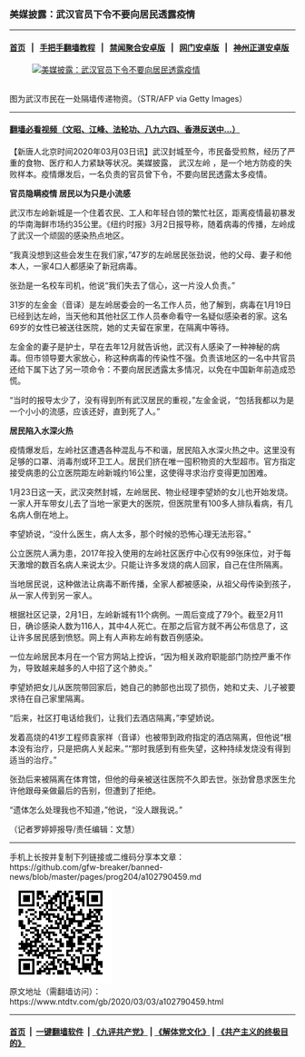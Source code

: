 ### 美媒披露：武汉官员下令不要向居民透露疫情
------------------------

#### [首页](https://github.com/gfw-breaker/banned-news/blob/master/README.md) &nbsp;&nbsp;|&nbsp;&nbsp; [手把手翻墙教程](https://github.com/gfw-breaker/guides/wiki) &nbsp;&nbsp;|&nbsp;&nbsp; [禁闻聚合安卓版](https://github.com/gfw-breaker/bn-android) &nbsp;&nbsp;|&nbsp;&nbsp; [网门安卓版](https://github.com/oGate2/oGate) &nbsp;&nbsp;|&nbsp;&nbsp; [神州正道安卓版](https://github.com/SzzdOgate/update) 



<div><div class="featured_image">
 <a href="https://i.ntdtv.com/assets/uploads/2020/03/GettyImages-1203462470-1.jpg" target="_blank">
  <figure>
   <img alt="美媒披露：武汉官员下令不要向居民透露疫情" src="https://i.ntdtv.com/assets/uploads/2020/03/GettyImages-1203462470-1-800x450.jpg"/>
  </figure><br/>
 </a>
 <span class="caption">
  图为武汉市民在一处隔墙传递物资。（STR/AFP via Getty Images）
 </span>
</div>
</div><hr/>

#### [翻墙必看视频（文昭、江峰、法轮功、八九六四、香港反送中...）](https://github.com/gfw-breaker/banned-news/blob/master/pages/link3.md)

<div><div class="post_content" itemprop="articleBody">
 <p>
  【新唐人北京时间2020年03月03日讯】武汉封城至今，市民备受煎熬，经历了严重的食物、医疗和人力紧缺等状况。美媒披露，
  <ok href="https://www.ntdtv.com/gb/武汉左岭.htm">
   武汉左岭
  </ok>
  ，是一个地方防疫的失败样本。疫情爆发后，一名负责的官员曾下令，不要向居民透露太多疫情。
 </p>
 <p>
  <strong>
   官员隐瞒疫情 居民以为只是小流感
  </strong>
 </p>
 <p>
  武汉市左岭新城是一个住着农民、工人和年轻白领的繁忙社区，距离疫情最初暴发的华南海鲜市场约35公里。《纽约时报》3月2日报导称，随着病毒的传播，左岭成了武汉一个顽固的感染热点地区。
 </p>
 <p>
  “我真没想到这些会发生在我们家，”47岁的左岭居民张劲说，他的父母、妻子和他本人，一家4口人都感染了新冠病毒。
 </p>
 <p>
  张劲是一名校车司机，他说“我们失去了信心，这一片没人负责。”
 </p>
 <p>
  31岁的左金金（音译）是左岭居委会的一名工作人员，他了解到，病毒在1月19日已经到达左岭，当天他和其他社区工作人员奉命看守一名疑似感染者的家。这名69岁的女性已被送往医院，她的丈夫留在家里，在隔离中等待。
 </p>
 <p>
  左金金的妻子是护士，早在去年12月就告诉他，武汉有人感染了一种神秘的病毒。但市领导要大家放心，称这种病毒的传染性不强。负责该地区的一名中共官员还给下属下达了另一项命令：不要向居民透露太多情况，以免在中国新年前造成恐慌。
 </p>
 <p>
  “当时的报导太少了，没有得到所有武汉居民的重视，”左金金说，“包括我都以为是一个小小的流感，应该还好，直到死了人。”
 </p>
 <p>
  <strong>
   居民陷入水深火热
  </strong>
 </p>
 <p>
  疫情爆发后，左岭社区遭遇各种混乱与不和谐，居民陷入水深火热之中。这里没有足够的口罩、消毒剂或环卫工人。居民们挤在唯一囤积物资的大型超市。官方指定接受病患的公立医院距左岭新城约16公里，这使得寻求治疗变得更加困难。
 </p>
 <p>
  1月23日这一天，武汉突然封城，左岭居民、物业经理李望娇的女儿也开始发烧。一家人开车带女儿去了当地一家更大的医院，但医院里有100多人排队看病，有几名病人倒在地上。
 </p>
 <p>
  李望娇说，“没什么医生，病人太多，那个时候的恐怖心理无法形容。”
 </p>
 <p>
  公立医院人满为患，2017年投入使用的左岭社区医疗中心仅有99张床位，对于每天激增的数百名病人来说太少。只能让许多发烧的病人回家，自己在住所隔离。
 </p>
 <p>
  当地居民说，这种做法让病毒不断传播，全家人都被感染，从祖父母传染到孩子，从一家人传到另一家人。
 </p>
 <p>
  根据社区记录，2月1日，左岭新城有11个病例。一周后变成了79个。截至2月11日，确诊感染人数为116人，其中4人死亡。在那之后官方就不再公布信息了，这让许多居民感到愤怒。网上有人声称左岭有数百例感染。
 </p>
 <p>
  一位左岭居民本月在一个官方网站上控诉，“因为相关政府职能部门防控严重不作为，导致越来越多的人中招了这个肺炎。”
 </p>
 <p>
  李望娇把女儿从医院带回家后，她自己的肺部也出现了损伤，她和丈夫、儿子被要求待在自己家里隔离。
 </p>
 <p>
  “后来，社区打电话给我们，让我们去酒店隔离，”李望娇说。
 </p>
 <p>
  发着高烧的41岁工程师袁家祥（音译）也被带到政府指定的酒店隔离，但他说“根本没有治疗，只是把病人关起来。”“那时我感到有些失望，这种持续发烧没有得到适当的治疗。”
 </p>
 <p>
  张劲后来被隔离在体育馆，但他的母亲被送往医院不久即去世。张劲曾恳求医生允许他跟母亲做最后的告别，但遭到了拒绝。
 </p>
 <p>
  “遗体怎么处理我也不知道，”他说，“没人跟我说。”
 </p>
 <p>
  （记者罗婷婷报导/责任编辑：文慧）
 </p>
 <div class="single_ad">
 </div>
</div>
</div>
<hr/>
手机上长按并复制下列链接或二维码分享本文章：<br/>
https://github.com/gfw-breaker/banned-news/blob/master/pages/prog204/a102790459.md <br/>
<a href='https://github.com/gfw-breaker/banned-news/blob/master/pages/prog204/a102790459.md'><img src='https://github.com/gfw-breaker/banned-news/blob/master/pages/prog204/a102790459.md.png'/></a> <br/>
原文地址（需翻墙访问）：https://www.ntdtv.com/gb/2020/03/03/a102790459.html


------------------------
#### [首页](https://github.com/gfw-breaker/banned-news/blob/master/README.md) &nbsp;|&nbsp; [一键翻墙软件](https://github.com/gfw-breaker/nogfw/blob/master/README.md) &nbsp;| [《九评共产党》](https://github.com/gfw-breaker/9ping.md/blob/master/README.md#九评之一评共产党是什么) | [《解体党文化》](https://github.com/gfw-breaker/jtdwh.md/blob/master/README.md) | [《共产主义的终极目的》](https://github.com/gfw-breaker/gczydzjmd.md/blob/master/README.md)


<img src='http://gfw-breaker.win/banned-news/pages/prog204/a102790459.md' width='0px' height='0px'/>
